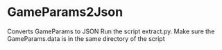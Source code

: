 # GameParams2Json
 Converts GameParams to JSON
 Run the script extract.py. Make sure the GameParams.data is in the same directory of the script